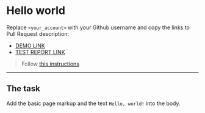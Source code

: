 # Hello world
Replace `<your_account>` with your Github username and copy the links to Pull Request description:
- [DEMO LINK](https://oksana-kyryienko.github.io/layout_hello-world/)
- [TEST REPORT LINK](oksana-kyryienko.github.io/layout_hello-world/report/html_report/)

> Follow [this instructions](https://mate-academy.github.io/layout_task-guideline/#how-to-solve-the-layout-tasks-on-github)
___

## The task
Add the basic page markup and the text `Hello, world!` into the body.
